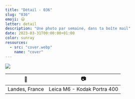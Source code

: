 ```yaml
---
title: "Détail - 036"
slug: "036"
emoji: 😃
letter: detail
description: "Une photo par semaine, dans ta boîte mail"
date: 2023-03-31T00:00:00+01:00
color: sunray
resources:
  - src: "cover.webp"
    name: "cover"
---
```

![](cover)

📍 | 📷
---|---
Landes, France | Leica M6 - Kodak Portra 400
